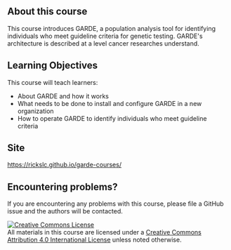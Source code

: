 ## About this course

This course introduces GARDE, a population analysis tool for identifying individuals who meet guideline criteria for 
genetic testing. GARDE's architecture is described at a level cancer researches understand.

## Learning Objectives

This course will teach learners:  

- About GARDE and how it works
- What needs to be done to install and configure GARDE in a new organization
- How to operate GARDE to identify individuals who meet guideline criteria 

## Site

https://rickslc.github.io/garde-courses/

## Encountering problems?

If you are encountering any problems with this course, please file a GitHub issue and the authors will be contacted.

<a rel="license" href="http://creativecommons.org/licenses/by/4.0/"><img alt="Creative Commons License" style="border-width:0" src="https://i.creativecommons.org/l/by/4.0/88x31.png" /></a><br />All materials in this course are licensed under a <a rel="license" href="http://creativecommons.org/licenses/by/4.0/">Creative Commons Attribution 4.0 International License</a> unless noted otherwise.

